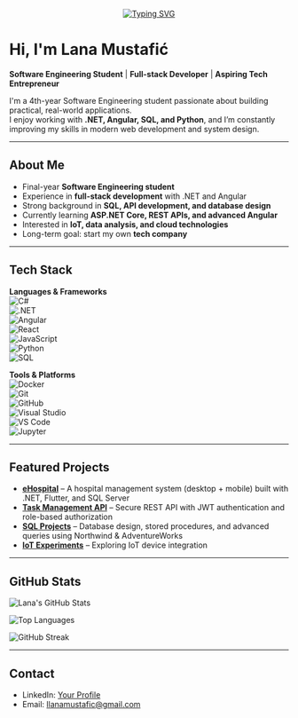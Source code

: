 <p align="center">
  <a href="https://git.io/typing-svg">
    <img src="https://readme-typing-svg.demolab.com?font=Inter&weight=600&size=28&duration=2800&pause=900&center=true&vCenter=true&multiline=true&repeat=true&width=800&height=90&lines=Hi%2C+I'm+Lana;Aspiring+Full-Stack+Developer" alt="Typing SVG" />
  </a>
</p>

# Hi, I'm Lana Mustafić  

**Software Engineering Student** | **Full-stack Developer** | **Aspiring Tech Entrepreneur**  

I'm a 4th-year Software Engineering student passionate about building practical, real-world applications.  
I enjoy working with **.NET, Angular, SQL, and Python**, and I’m constantly improving my skills in modern web development and system design.  

---

## About Me
- Final-year **Software Engineering student**  
- Experience in **full-stack development** with .NET and Angular  
- Strong background in **SQL, API development, and database design**  
- Currently learning **ASP.NET Core, REST APIs, and advanced Angular**  
- Interested in **IoT, data analysis, and cloud technologies**  
- Long-term goal: start my own **tech company**  

---

## Tech Stack  

**Languages & Frameworks**  
![C#](https://img.shields.io/badge/C%23-239120?style=for-the-badge&logo=c-sharp&logoColor=white)  
![.NET](https://img.shields.io/badge/.NET-512BD4?style=for-the-badge&logo=dotnet&logoColor=white)  
![Angular](https://img.shields.io/badge/Angular-DD0031?style=for-the-badge&logo=angular&logoColor=white)  
![React](https://img.shields.io/badge/React-20232A?style=for-the-badge&logo=react&logoColor=61DAFB)  
![JavaScript](https://img.shields.io/badge/JavaScript-F7DF1E?style=for-the-badge&logo=javascript&logoColor=black)  
![Python](https://img.shields.io/badge/Python-3776AB?style=for-the-badge&logo=python&logoColor=white)  
![SQL](https://img.shields.io/badge/SQL-336791?style=for-the-badge&logo=postgresql&logoColor=white)  

**Tools & Platforms**  
![Docker](https://img.shields.io/badge/Docker-2496ED?style=for-the-badge&logo=docker&logoColor=white)  
![Git](https://img.shields.io/badge/Git-F05032?style=for-the-badge&logo=git&logoColor=white)  
![GitHub](https://img.shields.io/badge/GitHub-181717?style=for-the-badge&logo=github&logoColor=white)  
![Visual Studio](https://img.shields.io/badge/Visual%20Studio-5C2D91?style=for-the-badge&logo=visual-studio&logoColor=white)  
![VS Code](https://img.shields.io/badge/VS%20Code-007ACC?style=for-the-badge&logo=visual-studio-code&logoColor=white)  
![Jupyter](https://img.shields.io/badge/Jupyter-F37626?style=for-the-badge&logo=jupyter&logoColor=white)  

---

## Featured Projects
- **[eHospital](#)** – A hospital management system (desktop + mobile) built with .NET, Flutter, and SQL Server  
- **[Task Management API](#)** – Secure REST API with JWT authentication and role-based authorization  
- **[SQL Projects](#)** – Database design, stored procedures, and advanced queries using Northwind & AdventureWorks  
- **[IoT Experiments](#)** – Exploring IoT device integration  

---

## GitHub Stats  

![Lana's GitHub Stats](https://github-readme-stats.vercel.app/api?username=lana-mustafic&show_icons=true&theme=default)  

![Top Languages](https://github-readme-stats.vercel.app/api/top-langs/?username=lana-mustafic&layout=compact&theme=default)  

![GitHub Streak](https://streak-stats.demolab.com/?user=lana-mustafic&theme=default)  

---

## Contact
- LinkedIn: [Your Profile](#)  
- Email: llanamustafic@gmail.com 
